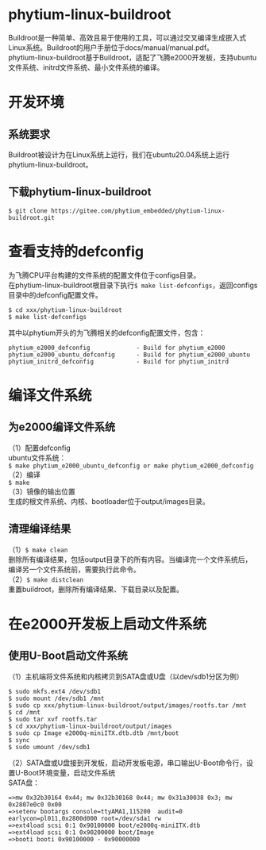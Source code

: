 # phytium-linux-buildroot
Buildroot是一种简单、高效且易于使用的工具，可以通过交叉编译生成嵌入式Linux系统。Buildroot的用户手册位于docs/manual/manual.pdf。  
phytium-linux-buildroot基于Buildroot，适配了飞腾e2000开发板，支持ubuntu文件系统、initrd文件系统、最小文件系统的编译。

# 开发环境
## 系统要求
Buildroot被设计为在Linux系统上运行，我们在ubuntu20.04系统上运行phytium-linux-buildroot。

## 下载phytium-linux-buildroot
`$ git clone https://gitee.com/phytium_embedded/phytium-linux-buildroot.git`

# 查看支持的defconfig
为飞腾CPU平台构建的文件系统的配置文件位于configs目录。  
在phytium-linux-buildroot根目录下执行`$ make list-defconfigs`，返回configs目录中的defconfig配置文件。  
```
$ cd xxx/phytium-linux-buildroot
$ make list-defconfigs
```
其中以phytium开头的为飞腾相关的defconfig配置文件，包含：  
```
phytium_e2000_defconfig             - Build for phytium_e2000  
phytium_e2000_ubuntu_defconfig      - Build for phytium_e2000_ubuntu  
phytium_initrd_defconfig            - Build for phytium_initrd  
```

# 编译文件系统
## 为e2000编译文件系统
（1）配置defconfig  
ubuntu文件系统：  
`$ make phytium_e2000_ubuntu_defconfig or make phytium_e2000_defconfig`  
（2）编译  
`$ make`  
（3）镜像的输出位置  
生成的根文件系统、内核、bootloader位于output/images目录。  

## 清理编译结果
（1）`$ make clean`  
删除所有编译结果，包括output目录下的所有内容。当编译完一个文件系统后，编译另一个文件系统前，需要执行此命令。  
（2）`$ make distclean`  
重置buildroot，删除所有编译结果、下载目录以及配置。  

# 在e2000开发板上启动文件系统
## 使用U-Boot启动文件系统
（1）主机端将文件系统和内核拷贝到SATA盘或U盘（以dev/sdb1分区为例）  
```
$ sudo mkfs.ext4 /dev/sdb1
$ sudo mount /dev/sdb1 /mnt
$ sudo cp xxx/phytium-linux-buildroot/output/images/rootfs.tar /mnt
$ cd /mnt
$ sudo tar xvf rootfs.tar
$ cd xxx/phytium-linux-buildroot/output/images
$ sudo cp Image e2000q-miniITX.dtb.dtb /mnt/boot
$ sync
$ sudo umount /dev/sdb1
```

（2）SATA盘或U盘接到开发板，启动开发板电源，串口输出U-Boot命令行，设置U-Boot环境变量，启动文件系统  
SATA盘：  
```
=>mw 0x32b30164 0x44; mw 0x32b30168 0x44; mw 0x31a30038 0x3; mw 0x2807e0c0 0x00
=>setenv bootargs console=ttyAMA1,115200  audit=0 earlycon=pl011,0x2800d000 root=/dev/sda1 rw
=>ext4load scsi 0:1 0x90100000 boot/e2000q-miniITX.dtb
=>ext4load scsi 0:1 0x90200000 boot/Image
=>booti booti 0x90100000 - 0x90000000
```
